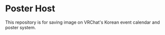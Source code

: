 # Poster Host

This repository is for saving image on VRChat's Korean event calendar and poster system.